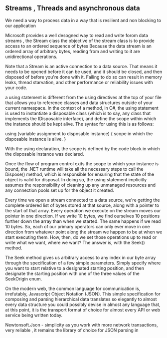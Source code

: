 ## Streams , Threads and asynchronous data

We need a way to process data in a way that is resilient and non blocking to our application

Microsoft provides a well desogned way to read and write forom data streams , the Stream class
the objective of the stream class is to provide access to an ordered sequence of bytes
Because the data stream is an ordered array of arbitrary bytes, reading from and writing
to it are unidirectional operations.

Note that a Stream is an active connection to a data source. That means it needs to be opened before it can be used,
and it should be closed, and then disposed of before you're done with it. Failing to do so can result in memory leaks,
thread starvation, and other performance or reliability issues with your code.


 a using statement is different from the using directives at the top of your file that allows you to reference classes
 and data structures outside of your current namespace. In the context of a method, in C#, the using statement is used
 to instantiate a disposable class (which is to say, any class that implements the IDisposable interface), and define the
 scope within which the instance should be kept alive. The syntax for using this is as follows:

   using (variable assignment to disposable instance) {
       scope in which the disposable instance is alive.
}


With the using declaration, the scope is defined by the code block in which the disposable instance
was declared.


Once the flow of program control exits the scope to which your instance is bound, the .NET runtime will take all the necessary
steps to call the Dispose() method, which is responsible for ensuring that the state of the object is valid for disposal. In doing
so, the using statement implicitly assumes the responsibility of cleaning up any unmanaged resources and any connection pools set
up for the object it created.


Every time we open a stream connected to a data source, we're getting the complete ordered list of bytes stored at that source,
along with a pointer to the start of that array. Every operation we execute on the stream moves our pointer in one direction.
If we write 10 bytes, we find ourselves 10 positions further down the array than when we started. The same happens if we read
10 bytes. So, each of our primary operators can only ever move in one direction from whatever point along the stream we happen
to be at when we start executing them. How, then, do we set those operations up to read or write what we want, where we want?
The answer is, with the Seek() method.

The Seek method gives us arbitrary access to any index in our byte array through the specification of a few simple parameters.
Simply specify where you want to start relative to a designated starting position, and then designate the starting position with
one of the three values of the SeekOrigin enum.

On the modern web, the common language for communication is, irrefutably, Javascript Object Notation (JSON). This simple specification
for composing and parsing hierarchical data translates so elegantly to almost every data structure you could possibly devise in almost
any language that, at this point, it is the transport format of choice for almost every API or web service being written today.

Newtonsoft.Json - simplicity as you work with more network transactions, very reliable , it remains the library of choice for JSON parsing
in 

